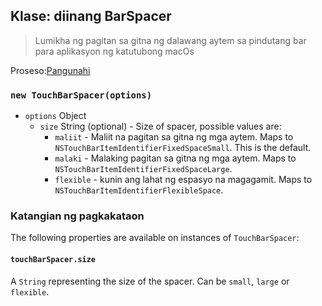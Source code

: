 ## Klase: diinang BarSpacer

> Lumikha ng pagitan sa gitna ng dalawang aytem sa pindutang bar para aplikasyon ng katutubong macOs

Proseso:[Pangunahi](../glossary.md#main-process)

### `new TouchBarSpacer(options)`

* `options` Object
  * `size` String (optional) - Size of spacer, possible values are:
    * `maliit` - Maliit na pagitan sa gitna ng mga aytem. Maps to `NSTouchBarItemIdentifierFixedSpaceSmall`. This is the default.
    * `malaki` - Malaking pagitan sa gitna ng mga aytem. Maps to `NSTouchBarItemIdentifierFixedSpaceLarge`.
    * `flexible` - kunin ang lahat ng espasyo na magagamit. Maps to `NSTouchBarItemIdentifierFlexibleSpace`.

### Katangian ng pagkakataon

The following properties are available on instances of `TouchBarSpacer`:

#### `touchBarSpacer.size`

A `String` representing the size of the spacer.  Can be `small`, `large` or `flexible`.
